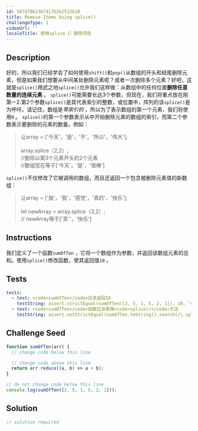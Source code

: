 ```yaml
---
id: 587d78b2367417b2b2512b10
title: Remove Items Using splice()
challengeType: 1
videoUrl: ''
localeTitle: 使用splice（）删除项目
---
```


## Description
<section id="description">好的，所以我们已经学会了如何使用<code>shift()</code>和<code>pop()</code>从数组的开头和结尾删除元素，但是如果我们想要从中间某处删除元素呢？或者一次删除多个元素？好吧，这就是<code>splice()</code>用武之地<code>splice()</code>允许我们这样做：从数组中的任何位置<strong>删除任意数量的连续元素</strong> 。 <code>splice()</code>可能需要长达3个参数，但现在，我们将重点放在刚第一2.第2个参数<code>splice()</code>是其代表索引的整数，或位置中，阵列的该<code>splice()</code>是为呼吁。请记住，数组是<em>零索引的</em> ，所以为了表示数组的第一个元素，我们将使用<code>0</code> 。 <code>splice()</code>的第一个参数表示从中开始删除元素的数组的索引，而第二个参数表示要删除的元素的数量。例如： <blockquote>让array = [&#39;今天&#39;，&#39;是&#39;，&#39;不&#39;，&#39;所以&#39;，&#39;伟大&#39;]; <br><br> array.splice（2,2）; <br> //删除以第3个元素开头的2个元素<br> //数组现在等于[&#39;今天&#39;，&#39;是&#39;，&#39;很棒&#39;] </blockquote> <code>splice()</code>不仅修改了它被调用的数组，而且还返回一个包含被删除元素值的新数组： <blockquote>让array = [&#39;我&#39;，&#39;我&#39;，&#39;感觉&#39;，&#39;真的&#39;，&#39;快乐&#39;]; <br><br> let newArray = array.splice（3,2）; <br> // newArray等于[&#39;真&#39;&#39;，&#39;快乐&#39;] </blockquote></section>

## Instructions
<section id="instructions">我们定义了一个函数<code>sumOfTen</code> ，它将一个数组作为参数，并返回该数组元素的总和。使用<code>splice()</code>修改函数，使其返回值<code>10</code> 。 </section>

## Tests
<section id='tests'>

```yml
tests:
  - text: <code>sumOfTen</code>应该返回10
    testString: assert.strictEqual(sumOfTen([2, 5, 1, 5, 2, 1]), 10, '<code>sumOfTen</code> should return 10');
  - text: <code>sumOfTen</code>函数应该使用<code>splice()</code>方法
    testString: assert.notStrictEqual(sumOfTen.toString().search(/\.splice\(/), -1, 'The <code>sumOfTen</code> function should utilize the <code>splice()</code> method');

```

</section>

## Challenge Seed
<section id='challengeSeed'>

<div id='js-seed'>

```js
function sumOfTen(arr) {
  // change code below this line

  // change code above this line
  return arr.reduce((a, b) => a + b);
}

// do not change code below this line
console.log(sumOfTen([2, 5, 1, 5, 2, 1]));

```

</div>



</section>

## Solution
<section id='solution'>

```js
// solution required
```
</section>
